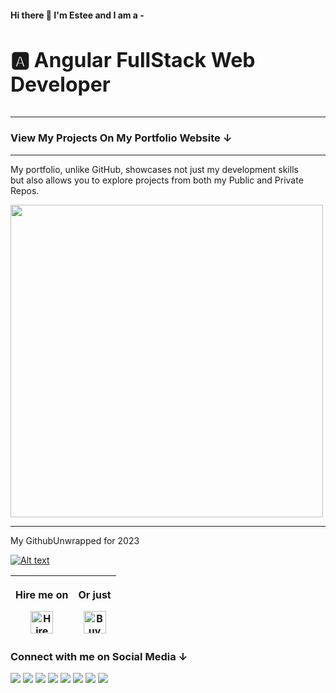 #### Hi there 👋 I'm Estee and I am a -

<h3 style="font-size: 2rem;"> 🅰 Angular FullStack Web Developer</h3>
<hr>

<h3> View My Projects On My Portfolio Website ↓</h3>
<hr>

<!--
|   |   |   |
| - | - | - |
| [<img src="https://github.com/monacodelisa/portfolio-2023-angular-dev/blob/main/portfolio-2023-angular/src/assets/images/monacodelisa-site.jpg?raw=true"  width="350">](https://monacodelisa.com/) |  [<img src="https://github.com/monacodelisa/portfolio-2023-angular-dev/blob/main/portfolio-2023-angular/src/assets/images/monacodelisa-site.jpg?raw=true"  width="350">](https://monacodelisa.com/) |  [<img src="https://github.com/monacodelisa/portfolio-2023-angular-dev/blob/main/portfolio-2023-angular/src/assets/images/monacodelisa-site.jpg?raw=true"  width="350">](https://monacodelisa.com/) |
| <h3>My Portfolio Site</h3><small>The difference between my portfolio and GitHub is not only my beautiful design. On my portfolio website you van view both my Public & Private Repos</small> | - | - |
-->

<p>My portfolio, unlike GitHub, showcases not just my development skills <br> but also allows you to explore projects from both my Public and Private Repos.</p>
    <a href="https://monacodelisa.com/" target="_blank"><img width="500px" src="https://monacodelisa.com/assets/images/projects/monacodelisa-site.jpg"></a>
<hr>

<p>My GithubUnwrapped for 2023</p>

[![Alt text](https://github.com/monacodelisa/icons-and-graphics/blob/main/github-unwrapped-sm-2023.jpg?raw=true)](https://youtube.com/shorts/owg_Lwzv3oo?si=gSV7S3MV1gVSBbjF)


| <p>Hire me on</p><a href='https://www.upwork.com/freelancers/~01d02763fe3eb55269' target='_blank'><img height='36' style='border:0px;height:36px;' src='https://github.com/monacodelisa/icons-and-graphics/blob/main/upwork.png?raw=true' border='0' alt='Hire me on upwork' /></a> | <p>Or just</p><a href='https://ko-fi.com/monacodelisa' target='_blank'><img height='36' style='border:0px;height:36px;' src='https://cdn.ko-fi.com/cdn/kofi2.png?v=3' border='0' alt='Buy Me a Coffee at ko-fi.com' /></a> | 
| - | -

<h3>Connect with me on Social Media ↓</h3>
<a href="https://www.linkedin.com/in/monacodelisa/" target="_blank"><img src="https://github.com/monacodelisa/icons-and-graphics/blob/main/icomoon/PNG/linkedin.png?raw=true"></a>
<a href="https://codepen.io/monacodelisa" target="_blank"><img src="https://github.com/monacodelisa/icons-and-graphics/blob/main/icomoon/PNG/codepen.png?raw=true"></a>
<a href="https://dev.to/monacodelisa" target="_blank"><img src="https://github.com/monacodelisa/icons-and-graphics/blob/main/icomoon/PNG/dev-dot-to.png?raw=true"></a>
<a href="https://twitter.com/monacodelisa" target="_blank"><img src="https://github.com/monacodelisa/icons-and-graphics/blob/main/icomoon/PNG/twitter.png?raw=true"></a>
<a href="https://www.youtube.com/c/monacodelisa" target="_blank"><img src="https://github.com/monacodelisa/icons-and-graphics/blob/main/icomoon/PNG/youtube.png?raw=true"></a>
<a href="https://www.instagram.com/monacodelisa/" target="_blank"><img src="https://github.com/monacodelisa/icons-and-graphics/blob/main/icomoon/PNG/instagram.png?raw=true"></a>
<a href="https://www.tiktok.com/@monacodelisa" target="_blank"><img src="https://github.com/monacodelisa/icons-and-graphics/blob/main/icomoon/PNG/tiktok.png?raw=true"></a>
<a href="https://www.twitch.tv/monacodelisa" target="_blanc"><img src="https://github.com/monacodelisa/icons-and-graphics/blob/main/icomoon/PNG/twitch.png?raw=true"></a>
<br>

<!--
- 🔭 I’m currently working on ...
- 👯 I’m looking to collaborate on ...
- 🤔 I’m looking for help with ...
- 💬 Ask me about ...
- 📫 How to reach me: ...
- 😄 Pronouns: ...
- ⚡ Fun fact: ...
-->
